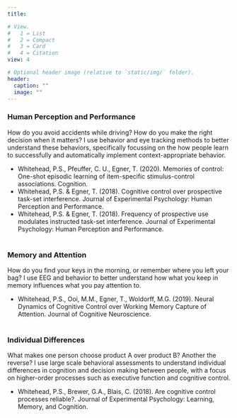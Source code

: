 ```yaml
---
title: 

# View.
#   1 = List
#   2 = Compact
#   3 = Card
#   4 = Citation
view: 4

# Optional header image (relative to `static/img/` folder).
header:
  caption: ""
  image: ""
---
```


### Human Perception and Performance
  How do you avoid accidents while driving? How do you make the right decision when it matters? I use behavior and eye tracking methods to better understand these behaviors, specifically focussing on the how people learn to successfully and automatically implement context-appropriate behavior.    
  
  * Whitehead, P.S., Pfeuffer, C. U., Egner, T. (2020). Memories of control: One-shot episodic learning of item-specific stimulus-control associations. Cognition.
  * Whitehead, P.S. & Egner, T. (2018). Cognitive control over prospective task-set interference. Journal of Experimental Psychology: Human Perception and Performance.
  * Whitehead, P.S. & Egner, T. (2018). Frequency of prospective use modulates instructed task-set interference. Journal of Experimental Psychology: Human Perception and Performance.
<br/><br/>

### Memory and Attention
  How do you find your keys in the morning, or remember where you left your bag? I use EEG and behavior to better understand how what you keep in memory influences what you pay attention to.   
  
  * Whitehead, P.S., Ooi, M.M., Egner, T., Woldorff, M.G. (2019). Neural Dynamics of Cognitive Control over Working Memory Capture of Attention. Journal of Cognitive Neuroscience.
<br/><br/>

### Individual Differences
  What makes one person choose product A over product B? Another the reverse? I use large scale behavioral assessments to understand individual differences in cognition and decision making between people, with a focus on higher-order processes such as executive function and cognitive control.    
  
  * Whitehead, P.S., Brewer, G.A., Blais, C. (2018). Are cognitive control processes reliable?. Journal of Experimental Psychology: Learning, Memory, and Cognition.
<br/><br/>

